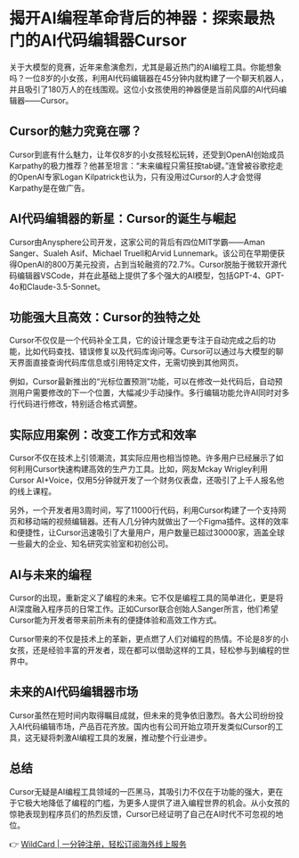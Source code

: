 # 揭开AI编程革命背后的神器：探索最热门的AI代码编辑器Cursor

关于大模型的竞赛，近年来愈演愈烈，尤其是最近热门的AI编程工具。你能想象吗？一位8岁的小女孩，利用AI代码编辑器在45分钟内就构建了一个聊天机器人，并且吸引了180万人的在线围观。这位小女孩使用的神器便是当前风靡的AI代码编辑器——Cursor。

## Cursor的魅力究竟在哪？

Cursor到底有什么魅力，让年仅8岁的小女孩轻松玩转，还受到OpenAI创始成员Karpathy的极力推荐？他甚至坦言：“未来编程只需狂按tab键。”连曾被谷歌挖走的OpenAI专家Logan Kilpatrick也认为，只有没用过Cursor的人才会觉得Karpathy是在做广告。

## AI代码编辑器的新星：Cursor的诞生与崛起

Cursor由Anysphere公司开发，这家公司的背后有四位MIT学霸——Aman Sanger、Sualeh Asif、Michael Truell和Arvid Lunnemark。该公司在早期便获得OpenAI的800万美元投资，占到当轮融资的72.7%。Cursor脱胎于微软开源代码编辑器VSCode，并在此基础上提供了多个强大的AI模型，包括GPT-4、GPT-4o和Claude-3.5-Sonnet。

## 功能强大且高效：Cursor的独特之处

Cursor不仅仅是一个代码补全工具，它的设计理念更专注于自动完成之后的功能，比如代码查找、错误修复以及代码库询问等。Cursor可以通过与大模型的聊天界面直接查询代码库信息或引用特定文件，无需切换到其他网页。

例如，Cursor最新推出的“光标位置预测”功能，可以在修改一处代码后，自动预测用户需要修改的下一个位置，大幅减少手动操作。多行编辑功能允许AI同时对多行代码进行修改，特别适合格式调整。

## 实际应用案例：改变工作方式和效率

Cursor不仅在技术上引领潮流，其实际应用也相当惊艳。许多用户已经展示了如何利用Cursor快速构建高效的生产力工具。比如，网友Mckay Wrigley利用Cursor AI+Voice，仅用5分钟就开发了一个财务仪表盘，还吸引了上千人报名他的线上课程。

另外，一个开发者用3周时间，写了11000行代码，利用Cursor构建了一个支持网页和移动端的视频编辑器。还有人几分钟内就做出了一个Figma插件。这样的效率和便捷性，让Cursor迅速吸引了大量用户，用户数量已超过30000家，涵盖全球一些最大的企业、知名研究实验室和初创公司。

## AI与未来的编程

Cursor的出现，重新定义了编程的未来。它不仅是编程工具的简单进化，更是将AI深度融入程序员的日常工作。正如Cursor联合创始人Sanger所言，他们希望Cursor能为开发者带来前所未有的便捷体验和高效工作方式。

Cursor带来的不仅是技术上的革新，更点燃了人们对编程的热情。不论是8岁的小女孩，还是经验丰富的开发者，现在都可以借助这样的工具，轻松参与到编程的世界中。

## 未来的AI代码编辑器市场

Cursor虽然在短时间内取得瞩目成就，但未来的竞争依旧激烈。各大公司纷纷投入AI代码编辑市场，产品百花齐放。国内也有公司开始立项开发类似Cursor的工具，这无疑将刺激AI编程工具的发展，推动整个行业进步。

## 总结

Cursor无疑是AI编程工具领域的一匹黑马，其吸引力不仅在于功能的强大，更在于它极大地降低了编程的门槛，为更多人提供了进入编程世界的机会。从小女孩的惊艳表现到程序员们的热烈反馈，Cursor已经证明了自己在AI时代不可忽视的地位。

👉 [WildCard | 一分钟注册，轻松订阅海外线上服务](https://bbtdd.com/WildCard)